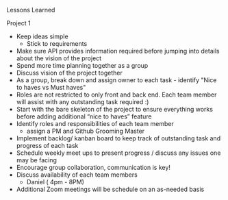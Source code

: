
Lessons Learned

Project 1
- Keep ideas simple
    - Stick to requirements
- Make sure API provides information required before jumping into details about the vision of the project
- Spend more time planning together as a group 
- Discuss vision of the project together
- As a group, break down and assign owner to each task - identify "Nice to haves vs Must haves" 
- Roles are not restricted to only front and back end. Each team member will assist with any outstanding task required :)
- Start with the bare skeleton of the project to ensure everything works before adding additional “nice to haves” feature
- Identify roles and responsibilities of each team member
  - assign a PM and Github Grooming Master 
- Implement backlog/  kanban board to keep track of outstanding task and progress of each task
- Schedule weekly meet ups to present progress / discuss any issues one may be facing 
- Encourage group collaboration, communication is key!
- Discuss availability of each team members 
    - Daniel ( 4pm - 8PM)
- Additional Zoom meetings will be schedule on an as-needed basis
